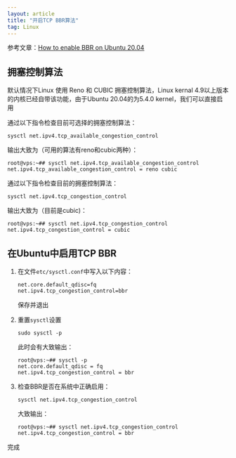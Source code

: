 ```yaml
---
layout: article
title: "开启TCP BBR算法"
tag: Linux
---
```


参考文章：[How to enable BBR on Ubuntu 20.04](https://wiki.crowncloud.net/?How_to_enable_BBR_on_Ubuntu_20_04)

## 拥塞控制算法

默认情况下Linux 使用 Reno 和 CUBIC 拥塞控制算法，Linux kernal 4.9以上版本的内核已经自带该功能，由于Ubuntu 20.04的为5.4.0 kernel，我们可以直接启用

通过以下指令检查目前可选择的拥塞控制算法：

```shell
sysctl net.ipv4.tcp_available_congestion_control
```

输出大致为（可用的算法有reno和cubic两种）：

```shell
root@vps:~## sysctl net.ipv4.tcp_available_congestion_control
net.ipv4.tcp_available_congestion_control = reno cubic
```

通过以下指令检查目前的拥塞控制算法：

```shell
sysctl net.ipv4.tcp_congestion_control
```

输出大致为（目前是cubic)：

```shell
root@vps:~## sysctl net.ipv4.tcp_congestion_control
net.ipv4.tcp_congestion_control = cubic
```

## 在Ubuntu中启用TCP BBR

1. 在文件`etc/sysctl.conf`中写入以下内容：

   ```shell
   net.core.default_qdisc=fq
   net.ipv4.tcp_congestion_control=bbr
   ```

   保存并退出
2. 重置`sysctl`设置

   ```shell
   sudo sysctl -p
   ```

   此时会有大致输出：

   ```shell
   root@vps:~## sysctl -p
   net.core.default_qdisc = fq
   net.ipv4.tcp_congestion_control = bbr
   ```

3. 检查BBR是否在系统中正确启用：

   ```shell
   sysctl net.ipv4.tcp_congestion_control
   ```

   大致输出：

   ```shell
   root@vps:~## sysctl net.ipv4.tcp_congestion_control
   net.ipv4.tcp_congestion_control = bbr
   ```

完成
